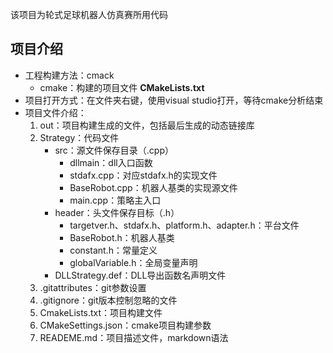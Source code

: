 该项目为轮式足球机器人仿真赛所用代码

## 项目介绍

- 工程构建方法：cmack
  - cmake：构建的项目文件 **CMakeLists.txt**
- 项目打开方式：在文件夹右键，使用visual studio打开，等待cmake分析结束
- 项目文件介绍：
  1. out：项目构建生成的文件，包括最后生成的动态链接库
  2. Strategy：代码文件
     - src：源文件保存目录（.cpp）
       - dllmain：dll入口函数
       - stdafx.cpp：对应stdafx.h的实现文件
       - BaseRobot.cpp：机器人基类的实现源文件
       - main.cpp：策略主入口
     - header：头文件保存目标（.h）
       - targetver.h、stdafx.h、platform.h、adapter.h：平台文件
       - BaseRobot.h：机器人基类
       - constant.h：常量定义
       - globalVariable.h：全局变量声明
     - DLLStrategy.def：DLL导出函数名声明文件
  3. .gitattributes：git参数设置
  4. .gitignore：git版本控制忽略的文件
  5. CmakeLists.txt：项目构建文件
  6. CMakeSettings.json：cmake项目构建参数
  7. READEME.md：项目描述文件，markdown语法
